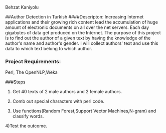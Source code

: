    Behzat Kaniyolu

##Author Detection  in Turkish
####Descripton:
   Increasing Internet applications and their growing rich content lead the accumulation of huge amount of electronic documents on all over the net servers. Each day gigabytes of data get produced on the Internet. The purpose of this project is to find out the author of a given text by having the knowledge of the author's name and author's gender. I  will collect authors' text and use this data to which text belong to which author. 
   
### Project Requirements:
Perl, The OpenNLP,Weka

###Steps

1) Get 40 texts of 2 male authors and 2 female authors.

2) Comb out special characters with perl code.

3) Use functions(Random Forest,Support Vector Machines,N-gram) and classify words.  

4)Test the outcome.    
